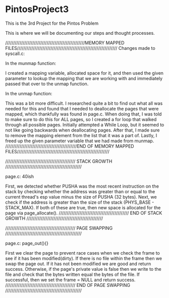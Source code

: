 # PintosProject3
This is the 3rd Project for the Pintos Problem

This is where we will be documenting our steps and thought processes.

//////////////////////////////////////////////////MEMORY MAPPED FILES///////////////////////////////////////////////////////////////
Changes made to syscall.c:

In the munmap function:

I created a mapping variable, allocated space for it, and then used the given parameter to lookup the mapping that we are working with and immediately passed that over to the unmap function.

In the unmap function:

This was a bit more difficult. I researched quite a bit to find out what all was needed for this and found that I needed to deallocate the pages that were mapped, which thankfully was found in page.c. When doing that, I was told to make sure to do this for ALL pages, so I created a for loop that walked through all possible pages. Initially attempted a While Loop, but it seemed to not like going backwards when deallocating pages. After that, I made sure to remove the mapping element from the list that it was a part of. Lastly, I freed up the given parameter variable that we had made from munmap.
/////////////////////////////////////////////END OF MEMORY MAPPED FILES//////////////////////////////////////////////////////////

//////////////////////////////////////////// STACK GROWTH ////////////////////////////////////////////////

page.c: 40ish

First, we detected whether PUSHA was the most recent instruction on the stack by checking whether the address
was greater than or equal to the current thread's esp value minus the size of PUSHA (32 bytes).
Next, we check if the address is greater than the size of the stack (PHYS_BASE - STACK_MAX). If
both of these are true, then new space is allocated for the page via page_allocate().
////////////////////////////////////////////  END OF STACK GROWTH ////////////////////////////////////////////////

//////////////////////////////////////////// PAGE SWAPPING ////////////////////////////////////////////////

page.c: page_out(){}

First we clear the page to prevent race cases when we check the frame to see if it has been modified(dirty). If there is
no file within the frame then we swap the page out.  If it has not been modified we are good and return success. Otherwise,
if the page's private value is false then we write to the file and check that the bytes written equal the bytes of the 
file. If successful, then we set the frame = NULL and return success.
//////////////////////////////////////////// END OF PAGE SWAPPING ////////////////////////////////////////////////
